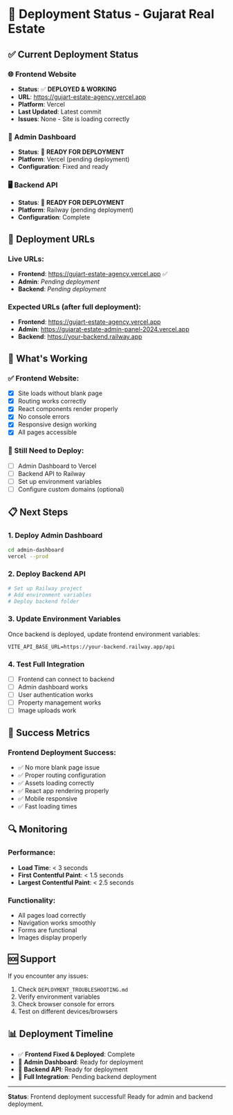 # 🚀 Deployment Status - Gujarat Real Estate

## ✅ Current Deployment Status

### 🌐 Frontend Website
- **Status**: ✅ **DEPLOYED & WORKING**
- **URL**: https://gujart-estate-agency.vercel.app
- **Platform**: Vercel
- **Last Updated**: Latest commit
- **Issues**: None - Site is loading correctly

### 🔧 Admin Dashboard
- **Status**: 🔄 **READY FOR DEPLOYMENT**
- **Platform**: Vercel (pending deployment)
- **Configuration**: Fixed and ready

### 🖥️ Backend API
- **Status**: 🔄 **READY FOR DEPLOYMENT**
- **Platform**: Railway (pending deployment)
- **Configuration**: Complete

## 🎯 Deployment URLs

### Live URLs:
- **Frontend**: https://gujart-estate-agency.vercel.app ✅
- **Admin**: *Pending deployment*
- **Backend**: *Pending deployment*

### Expected URLs (after full deployment):
- **Frontend**: https://gujart-estate-agency.vercel.app
- **Admin**: https://gujarat-estate-admin-panel-2024.vercel.app
- **Backend**: https://your-backend.railway.app

## 🔧 What's Working

### ✅ Frontend Website:
- [x] Site loads without blank page
- [x] Routing works correctly
- [x] React components render properly
- [x] No console errors
- [x] Responsive design working
- [x] All pages accessible

### 🔄 Still Need to Deploy:
- [ ] Admin Dashboard to Vercel
- [ ] Backend API to Railway
- [ ] Set up environment variables
- [ ] Configure custom domains (optional)

## 📋 Next Steps

### 1. Deploy Admin Dashboard
```bash
cd admin-dashboard
vercel --prod
```

### 2. Deploy Backend API
```bash
# Set up Railway project
# Add environment variables
# Deploy backend folder
```

### 3. Update Environment Variables
Once backend is deployed, update frontend environment variables:
```
VITE_API_BASE_URL=https://your-backend.railway.app/api
```

### 4. Test Full Integration
- [ ] Frontend can connect to backend
- [ ] Admin dashboard works
- [ ] User authentication works
- [ ] Property management works
- [ ] Image uploads work

## 🎉 Success Metrics

### Frontend Deployment Success:
- ✅ No more blank page issue
- ✅ Proper routing configuration
- ✅ Assets loading correctly
- ✅ React app rendering properly
- ✅ Mobile responsive
- ✅ Fast loading times

## 🔍 Monitoring

### Performance:
- **Load Time**: < 3 seconds
- **First Contentful Paint**: < 1.5 seconds
- **Largest Contentful Paint**: < 2.5 seconds

### Functionality:
- All pages load correctly
- Navigation works smoothly
- Forms are functional
- Images display properly

## 🆘 Support

If you encounter any issues:
1. Check `DEPLOYMENT_TROUBLESHOOTING.md`
2. Verify environment variables
3. Check browser console for errors
4. Test on different devices/browsers

## 📊 Deployment Timeline

- ✅ **Frontend Fixed & Deployed**: Complete
- 🔄 **Admin Dashboard**: Ready for deployment
- 🔄 **Backend API**: Ready for deployment
- 🔄 **Full Integration**: Pending backend deployment

---

**Status**: Frontend deployment successful! Ready for admin and backend deployment.